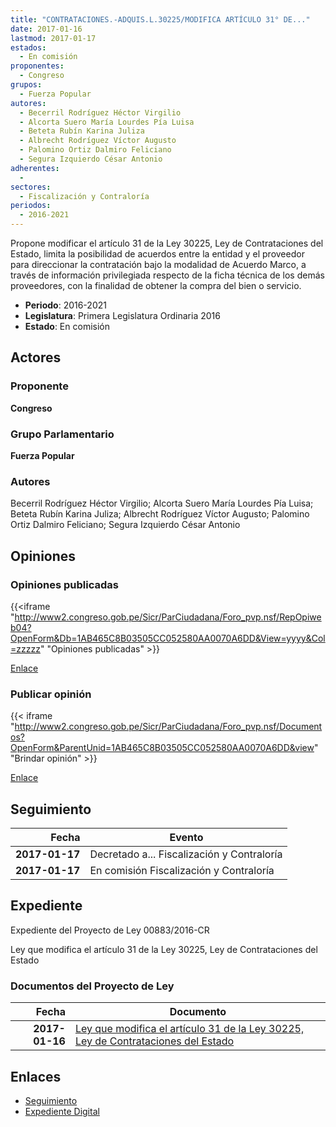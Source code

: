 ```yaml
---
title: "CONTRATACIONES.-ADQUIS.L.30225/MODIFICA ARTÍCULO 31° DE..."
date: 2017-01-16
lastmod: 2017-01-17
estados: 
  - En comisión
proponentes: 
  - Congreso
grupos: 
  - Fuerza Popular
autores: 
  - Becerril Rodríguez Héctor Virgilio
  - Alcorta Suero María Lourdes Pía Luisa
  - Beteta Rubín Karina Juliza
  - Albrecht Rodríguez Víctor Augusto
  - Palomino Ortiz Dalmiro Feliciano
  - Segura Izquierdo César Antonio
adherentes: 
  - 
sectores: 
  - Fiscalización y Contraloría
periodos: 
  - 2016-2021
---
```


Propone modificar el artículo 31 de la Ley 30225, Ley de Contrataciones del Estado, limita la posibilidad de acuerdos entre la entidad y el proveedor para direccionar la contratación bajo la modalidad de Acuerdo Marco, a través de información privilegiada respecto de la ficha técnica de los demás proveedores, con la finalidad de obtener la compra del bien o servicio.

- **Periodo**: 2016-2021
- **Legislatura**: Primera Legislatura Ordinaria 2016
- **Estado**: En comisión

## Actores

### Proponente

**Congreso**

### Grupo Parlamentario

**Fuerza Popular**

### Autores

Becerril Rodríguez Héctor Virgilio; Alcorta Suero María Lourdes Pía Luisa; Beteta Rubín Karina Juliza; Albrecht Rodríguez Víctor Augusto; Palomino Ortiz Dalmiro Feliciano; Segura Izquierdo César Antonio


## Opiniones

### Opiniones publicadas

{{<iframe "http://www2.congreso.gob.pe/Sicr/ParCiudadana/Foro_pvp.nsf/RepOpiweb04?OpenForm&Db=1AB465C8B03505CC052580AA0070A6DD&View=yyyy&Col=zzzzz" "Opiniones publicadas" >}}

[Enlace](http://www2.congreso.gob.pe/Sicr/ParCiudadana/Foro_pvp.nsf/RepOpiweb04?OpenForm&Db=1AB465C8B03505CC052580AA0070A6DD&View=yyyy&Col=zzzzz)
### Publicar opinión

{{< iframe "http://www2.congreso.gob.pe/Sicr/ParCiudadana/Foro_pvp.nsf/Documentos?OpenForm&ParentUnid=1AB465C8B03505CC052580AA0070A6DD&view" "Brindar opinión" >}}

[Enlace](http://www2.congreso.gob.pe/Sicr/ParCiudadana/Foro_pvp.nsf/Documentos?OpenForm&ParentUnid=1AB465C8B03505CC052580AA0070A6DD&view)

## Seguimiento

| Fecha | Evento |
|------:|--------|
| **2017-01-17** | Decretado a... Fiscalización y Contraloría|
| **2017-01-17** | En comisión Fiscalización y Contraloría|


## Expediente

Expediente del Proyecto de Ley 00883/2016-CR

Ley que modifica el artículo 31 de la Ley 30225, Ley de Contrataciones del Estado


### Documentos del Proyecto de Ley

| Fecha | Documento |
|------:|--------|
| **2017-01-16** | [Ley que modifica el artículo 31 de la Ley 30225, Ley de Contrataciones del Estado](http://www.leyes.congreso.gob.pe/Documentos/2016_2021/Proyectos_de_Ley_y_de_Resoluciones_Legislativas/PL0088320170116.pdf) |

## Enlaces 

- [Seguimiento](http://www2.congreso.gob.pe/Sicr/TraDocEstProc/CLProLey2016.nsf/f7fff46988ca05b1052578e100829cc7/c977e6bec7867194052580aa00603df4?OpenDocument)
- [Expediente Digital](http://www2.congreso.gob.pe/Sicr/TraDocEstProc/CLProLey2016.nsf/f7fff46988ca05b1052578e100829cc7/c977e6bec7867194052580aa00603df4?OpenDocument&Click=05257FB7005EB655.eb71d0cf91d8294e05256cdf006b5706/$Body/0.1C6C)
